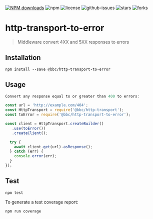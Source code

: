 [![NPM downloads](https://img.shields.io/npm/dm/@bbc/http-transport-to-error.svg?style=flat)](https://npmjs.org/package/@bbc/http-transport-to-error)
![npm](https://img.shields.io/npm/v/@bbc/http-transport-to-error.svg)
 ![license](https://img.shields.io/badge/license-MIT-blue.svg) 
![github-issues](https://img.shields.io/github/issues/bbc/http-transport-to-error.svg)
![stars](https://img.shields.io/github/stars/bbc/http-transport-to-error.svg)
![forks](https://img.shields.io/github/forks/bbc/http-transport-to-error.svg)

# http-transport-to-error

> Middleware convert 4XX and 5XX responses to errors

## Installation

```
npm install --save @bbc/http-transport-to-error
```

## Usage

```js
Convert any response equal to or greater than 400 to errors: 

const url = 'http://example.com/404';
const HttpTransport = require('@bbc/http-transport');
const toError = require('@bbc/http-transport-to-error');

const client = HttpTransport.createBuilder()
   .use(toError())
   .createClient();

  try {
    await client.get(url).asResponse();
  } catch (err) {
    console.error(err);    
  }
});
```

## Test

```
npm test
```

To generate a test coverage report:

```
npm run coverage
```

